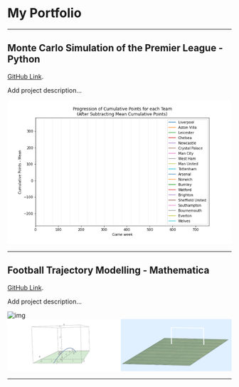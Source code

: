 # My Portfolio
-------------
## Monte Carlo Simulation of the Premier League - Python

[GitHub Link](https://github.com/fanahanmc/ACM40960-ProjMathsModel).

Add project description...

![img](img/pointsprogression.gif)

-------------
## Football Trajectory Modelling - Mathematica

[GitHub Link](https://github.com/fanahanmc/ACM40730-Project-Mathematica).

Add project description...

![img](img/footballgif1.gif)
![img](img/footballgif5.gif)

-------------

